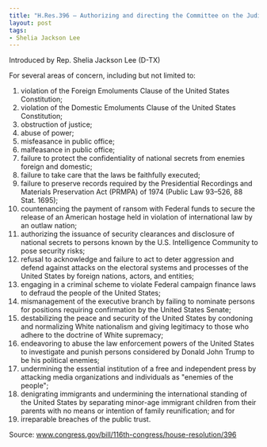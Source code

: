 ```yaml
---
title: "H.Res.396 — Authorizing and directing the Committee on the Judiciary to investigate whether sufficient grounds exist for the House of Representatives to exercise the power vested by article 1, section 2, clause 5 of the Constitution in respect to acts of misconduct by Donald John Trump, President of the United States"
layout: post
tags:
- Shelia Jackson Lee
---
```


Introduced by Rep. Shelia Jackson Lee (D-TX)

For several areas of concern, including but not limited to:

1. violation of the Foreign Emoluments Clause of the United States Constitution;
2. violation of the Domestic Emoluments Clause of the United States Constitution;
3. obstruction of justice;
4. abuse of power;
5. misfeasance in public office;
6. malfeasance in public office;
7. failure to protect the confidentiality of national secrets from enemies foreign and domestic;
8. failure to take care that the laws be faithfully executed;
9. failure to preserve records required by the Presidential Recordings and Materials Preservation Act (PRMPA) of 1974 (Public Law 93–526, 88 Stat. 1695);
10. countenancing the payment of ransom with Federal funds to secure the release of an American hostage held in violation of international law by an outlaw nation;
11. authorizing the issuance of security clearances and disclosure of national secrets to persons known by the U.S. Intelligence Community to pose security risks;
12. refusal to acknowledge and failure to act to deter aggression and defend against attacks on the electoral systems and processes of the United States by foreign nations, actors, and entities;
13. engaging in a criminal scheme to violate Federal campaign finance laws to defraud the people of the United States;
14. mismanagement of the executive branch by failing to nominate persons for positions requiring confirmation by the United States Senate;
15. destabilizing the peace and security of the United States by condoning and normalizing White nationalism and giving legitimacy to those who adhere to the doctrine of White supremacy;
16. endeavoring to abuse the law enforcement powers of the United States to investigate and punish persons considered by Donald John Trump to be his political enemies;
17. undermining the essential institution of a free and independent press by attacking media organizations and individuals as "enemies of the people";
18. denigrating immigrants and undermining the international standing of the United States by separating minor-age immigrant children from their parents with no means or intention of family reunification; and for
19. irreparable breaches of the public trust.

Source: www.congress.gov/bill/116th-congress/house-resolution/396
